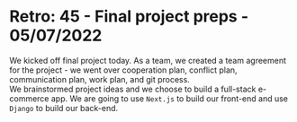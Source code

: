 # Retro: 45 - Final project preps - 05/07/2022

We kicked off final project today. As a team, we created a team agreement for the project - we went over cooperation plan, conflict plan, communication plan, work plan, and git process.  
We brainstormed project ideas and we choose to build a full-stack e-commerce app. We are going to use `Next.js` to build our front-end and use `Django` to build our back-end.
